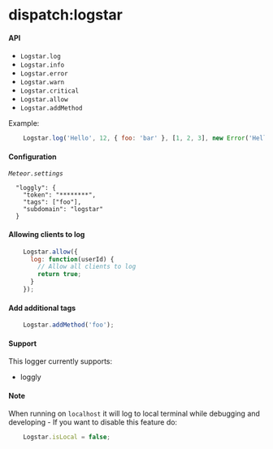 dispatch:logstar
================

#### API

* `Logstar.log`
* `Logstar.info`
* `Logstar.error`
* `Logstar.warn`
* `Logstar.critical`
* `Logstar.allow`
* `Logstar.addMethod`

Example:
```js
    Logstar.log('Hello', 12, { foo: 'bar' }, [1, 2, 3], new Error('Hello'));
```

#### Configuration
*`Meteor.settings`*
```
  "loggly": {
    "token": "********",
    "tags": ["foo"],
    "subdomain": "logstar"
  }
```

#### Allowing clients to log
```js
    Logstar.allow({
      log: function(userId) {
        // Allow all clients to log
        return true;
      }
    });
```

#### Add additional tags
```js
    Logstar.addMethod('foo');
```

#### Support
This logger currently supports:
* loggly

#### Note
When running on `localhost` it will log to local terminal while debugging and developing - If you want to disable this feature do:
```js
    Logstar.isLocal = false;
```